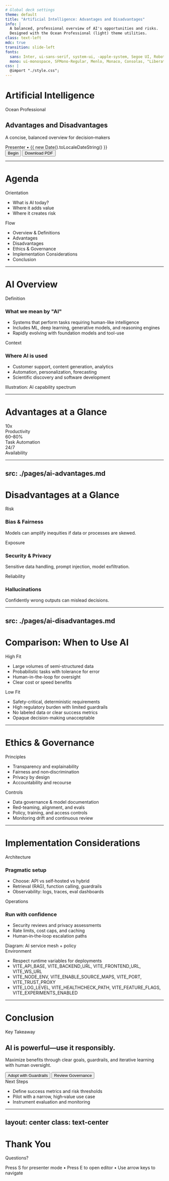 ```yaml
---
# Global deck settings
theme: default
title: "Artificial Intelligence: Advantages and Disadvantages"
info: |
  A balanced, professional overview of AI's opportunities and risks.
  Designed with the Ocean Professional (light) theme utilities.
class: text-left
mdc: true
transition: slide-left
fonts:
  sans: Inter, ui-sans-serif, system-ui, -apple-system, Segoe UI, Roboto, Helvetica Neue, Arial
  mono: ui-monospace, SFMono-Regular, Menlo, Monaco, Consolas, "Liberation Mono", "Courier New", monospace
css: |
  @import "./style.css";
---
```


# Artificial Intelligence
<div class="title-slide with-hero-glow grain-overlay">
  <div class="hero-copy">
    <div class="badge blue">Ocean Professional</div>
    <h2 class="text-hero">Advantages and Disadvantages</h2>
    <p class="subtitle text-md">A concise, balanced overview for decision‑makers</p>
    <div class="subtitle text-xs">Presenter • {{ new Date().toLocaleDateString() }}</div>
    <div class="mt-2">
      <button class="btn-primary">Begin</button>
      <button class="btn-secondary">Download PDF</button>
    </div>
  </div>
</div>

---

# Agenda

<div class="card-grid two mt-2">
  <div class="card">
    <div class="eyebrow">Orientation</div>
    <ul class="points-clean">
      <li>What is AI today?</li>
      <li>Where it adds value</li>
      <li>Where it creates risk</li>
    </ul>
  </div>
  <div class="card">
    <div class="eyebrow">Flow</div>
    <ul class="points-clean">
      <li>Overview & Definitions</li>
      <li>Advantages</li>
      <li>Disadvantages</li>
      <li>Ethics & Governance</li>
      <li>Implementation Considerations</li>
      <li>Conclusion</li>
    </ul>
  </div>
</div>

---

# AI Overview

<div class="split-cols mt-2">
  <div class="left">
    <div class="feature-card">
      <div class="eyebrow">Definition</div>
      <h3 class="feature-title">What we mean by "AI"</h3>
      <ul class="points-clean">
        <li>Systems that perform tasks requiring human-like intelligence</li>
        <li>Includes ML, deep learning, generative models, and reasoning engines</li>
        <li>Rapidly evolving with foundation models and tool-use</li>
      </ul>
    </div>
    <div class="feature-card">
      <div class="eyebrow">Context</div>
      <h3 class="feature-title">Where AI is used</h3>
      <ul class="points-clean">
        <li>Customer support, content generation, analytics</li>
        <li>Automation, personalization, forecasting</li>
        <li>Scientific discovery and software development</li>
      </ul>
    </div>
  </div>
  <div class="right">
    <div class="glass-frame tall">
      <div class="placeholder">Illustration: AI capability spectrum</div>
    </div>
  </div>
</div>

---

# Advantages at a Glance

<div class="stats-band mt-2">
  <div class="stat-card">
    <div class="stat-number">10x</div>
    <div class="stat-label">Productivity</div>
  </div>
  <div class="stat-card">
    <div class="stat-number">60–80%</div>
    <div class="stat-label">Task Automation</div>
  </div>
  <div class="stat-card">
    <div class="stat-number">24/7</div>
    <div class="stat-label">Availability</div>
  </div>
</div>

---

src: ./pages/ai-advantages.md
---

# Disadvantages at a Glance

<div class="card-grid three mt-2">
  <div class="feature-card">
    <div class="eyebrow">Risk</div>
    <h3 class="feature-title">Bias & Fairness</h3>
    <p class="muted">Models can amplify inequities if data or processes are skewed.</p>
  </div>
  <div class="feature-card">
    <div class="eyebrow">Exposure</div>
    <h3 class="feature-title">Security & Privacy</h3>
    <p class="muted">Sensitive data handling, prompt injection, model exfiltration.</p>
  </div>
  <div class="feature-card">
    <div class="eyebrow">Reliability</div>
    <h3 class="feature-title">Hallucinations</h3>
    <p class="muted">Confidently wrong outputs can mislead decisions.</p>
  </div>
</div>

---

src: ./pages/ai-disadvantages.md
---

# Comparison: When to Use AI

<div class="grid-2 mt-2">
  <div class="card inner-soft">
    <div class="eyebrow">High Fit</div>
    <ul class="points-clean">
      <li>Large volumes of semi-structured data</li>
      <li>Probabilistic tasks with tolerance for error</li>
      <li>Human-in-the-loop for oversight</li>
      <li>Clear cost or speed benefits</li>
    </ul>
  </div>
  <div class="card offset-border">
    <div class="eyebrow">Low Fit</div>
    <ul class="points-clean">
      <li>Safety-critical, deterministic requirements</li>
      <li>High regulatory burden with limited guardrails</li>
      <li>No labeled data or clear success metrics</li>
      <li>Opaque decision-making unacceptable</li>
    </ul>
  </div>
</div>

---

# Ethics & Governance

<div class="card-grid two mt-2">
  <div class="card">
    <div class="eyebrow">Principles</div>
    <ul class="points-clean">
      <li>Transparency and explainability</li>
      <li>Fairness and non‑discrimination</li>
      <li>Privacy by design</li>
      <li>Accountability and recourse</li>
    </ul>
  </div>
  <div class="card">
    <div class="eyebrow">Controls</div>
    <ul class="points-clean">
      <li>Data governance & model documentation</li>
      <li>Red-teaming, alignment, and evals</li>
      <li>Policy, training, and access controls</li>
      <li>Monitoring drift and continuous review</li>
    </ul>
  </div>
</div>

---

# Implementation Considerations

<div class="split-cols mt-2">
  <div class="left">
    <div class="feature-card">
      <div class="eyebrow">Architecture</div>
      <h3 class="feature-title">Pragmatic setup</h3>
      <ul class="points-clean">
        <li>Choose: API vs self‑hosted vs hybrid</li>
        <li>Retrieval (RAG), function calling, guardrails</li>
        <li>Observability: logs, traces, eval dashboards</li>
      </ul>
    </div>
    <div class="feature-card">
      <div class="eyebrow">Operations</div>
      <h3 class="feature-title">Run with confidence</h3>
      <ul class="points-clean">
        <li>Security reviews and privacy assessments</li>
        <li>Rate limits, cost caps, and caching</li>
        <li>Human‑in‑the‑loop escalation paths</li>
      </ul>
    </div>
  </div>
  <div class="right">
    <div class="glass-frame short">
      <div class="placeholder">Diagram: AI service mesh + policy</div>
    </div>
    <div class="card">
      <div class="eyebrow">Environment</div>
      <ul class="points-clean">
        <li>Respect runtime variables for deployments</li>
        <li class="muted">VITE_API_BASE, VITE_BACKEND_URL, VITE_FRONTEND_URL, VITE_WS_URL</li>
        <li class="muted">VITE_NODE_ENV, VITE_ENABLE_SOURCE_MAPS, VITE_PORT, VITE_TRUST_PROXY</li>
        <li class="muted">VITE_LOG_LEVEL, VITE_HEALTHCHECK_PATH, VITE_FEATURE_FLAGS, VITE_EXPERIMENTS_ENABLED</li>
      </ul>
    </div>
  </div>
</div>

---

# Conclusion

<div class="cta-band mt-2">
  <div>
    <div class="overline">Key Takeaway</div>
    <h2 class="text-hero">AI is powerful—use it responsibly.</h2>
    <p class="muted">Maximize benefits through clear goals, guardrails, and iterative learning with human oversight.</p>
    <div class="cta-actions">
      <button class="btn-primary">Adopt with Guardrails</button>
      <button class="btn-secondary">Review Governance</button>
    </div>
  </div>
  <div>
    <div class="card">
      <div class="eyebrow">Next Steps</div>
      <ul class="points-clean">
        <li>Define success metrics and risk thresholds</li>
        <li>Pilot with a narrow, high‑value use case</li>
        <li>Instrument evaluation and monitoring</li>
      </ul>
    </div>
  </div>
</div>

---

layout: center
class: text-center
---

# Thank You

Questions?

<div class="mt-4 subtle">Press S for presenter mode • Press E to open editor • Use arrow keys to navigate</div>
